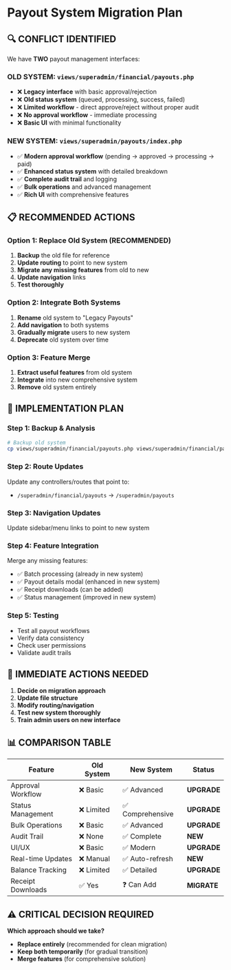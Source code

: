 # Payout System Migration Plan

## 🔍 **CONFLICT IDENTIFIED**

We have **TWO** payout management interfaces:

### **OLD SYSTEM:** `views/superadmin/financial/payouts.php`
- ❌ **Legacy interface** with basic approval/rejection
- ❌ **Old status system** (queued, processing, success, failed)
- ❌ **Limited workflow** - direct approve/reject without proper audit
- ❌ **No approval workflow** - immediate processing
- ❌ **Basic UI** with minimal functionality

### **NEW SYSTEM:** `views/superadmin/payouts/index.php` 
- ✅ **Modern approval workflow** (pending → approved → processing → paid)
- ✅ **Enhanced status system** with detailed breakdown
- ✅ **Complete audit trail** and logging
- ✅ **Bulk operations** and advanced management
- ✅ **Rich UI** with comprehensive features

## 📋 **RECOMMENDED ACTIONS**

### **Option 1: Replace Old System (RECOMMENDED)**
1. **Backup** the old file for reference
2. **Update routing** to point to new system
3. **Migrate any missing features** from old to new
4. **Update navigation** links
5. **Test thoroughly**

### **Option 2: Integrate Both Systems**
1. **Rename** old system to "Legacy Payouts"
2. **Add navigation** to both systems
3. **Gradually migrate** users to new system
4. **Deprecate** old system over time

### **Option 3: Feature Merge**
1. **Extract useful features** from old system
2. **Integrate** into new comprehensive system
3. **Remove** old system entirely

## 🎯 **IMPLEMENTATION PLAN**

### **Step 1: Backup & Analysis**
```bash
# Backup old system
cp views/superadmin/financial/payouts.php views/superadmin/financial/payouts_legacy_backup.php
```

### **Step 2: Route Updates**
Update any controllers/routes that point to:
- `/superadmin/financial/payouts` → `/superadmin/payouts`

### **Step 3: Navigation Updates**
Update sidebar/menu links to point to new system

### **Step 4: Feature Integration**
Merge any missing features:
- ✅ Batch processing (already in new system)
- ✅ Payout details modal (enhanced in new system)
- ✅ Receipt downloads (can be added)
- ✅ Status management (improved in new system)

### **Step 5: Testing**
- Test all payout workflows
- Verify data consistency
- Check user permissions
- Validate audit trails

## 🔧 **IMMEDIATE ACTIONS NEEDED**

1. **Decide on migration approach**
2. **Update file structure**
3. **Modify routing/navigation**
4. **Test new system thoroughly**
5. **Train admin users on new interface**

## 📊 **COMPARISON TABLE**

| Feature | Old System | New System | Status |
|---------|------------|------------|---------|
| Approval Workflow | ❌ Basic | ✅ Advanced | **UPGRADE** |
| Status Management | ❌ Limited | ✅ Comprehensive | **UPGRADE** |
| Bulk Operations | ❌ Basic | ✅ Advanced | **UPGRADE** |
| Audit Trail | ❌ None | ✅ Complete | **NEW** |
| UI/UX | ❌ Basic | ✅ Modern | **UPGRADE** |
| Real-time Updates | ❌ Manual | ✅ Auto-refresh | **NEW** |
| Balance Tracking | ❌ Limited | ✅ Detailed | **UPGRADE** |
| Receipt Downloads | ✅ Yes | ❓ Can Add | **MIGRATE** |

## ⚠️ **CRITICAL DECISION REQUIRED**

**Which approach should we take?**
- **Replace entirely** (recommended for clean migration)
- **Keep both temporarily** (for gradual transition)
- **Merge features** (for comprehensive solution)
